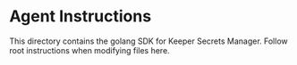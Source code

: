 # Agent Instructions

This directory contains the golang SDK for Keeper Secrets Manager. Follow root instructions when modifying files here.

